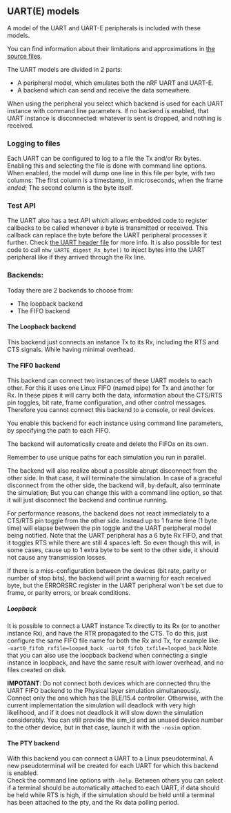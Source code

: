 ## UART(E) models

A model of the UART and UART-E peripherals is included with these models.

You can find information about their limitations and approximations in
[the source files](../src/HW_models/NHW_UART.c).

The UART models are divided in 2 parts:
* A peripheral model, which emulates both the nRF UART and UART-E.
* A backend which can send and receive the data somewhere.

When using the peripheral you select which backend is used for each UART instance
with command line parameters.
If no backend is enabled, that UART instance is disconnected: whatever is sent is dropped, and
nothing is received.

### Logging to files

Each UART can be configured to log to a file the Tx and/or Rx bytes.
Enabling this and selecting the file is done with command line options.
When enabled, the model will dump one line in this file per byte, with two columns:
The first column is a timestamp, in microseconds, when the frame *ended*;
The second column is the byte itself.

### Test API

The UART also has a test API which allows embedded code to register callbacks to be
called whenever a byte is transmitted or received. This callback can replace the byte before
the UART peripheral processes it further. Check
[the UART header file](../src/HW_models/NHW_UART.h) for more info.
It is also possible for test code to call `nhw_UARTE_digest_Rx_byte()` to inject
bytes into the UART peripheral like if they arrived through the Rx line.

### Backends:

Today there are 2 backends to choose from:
 * The loopback backend
 * The FIFO backend

#### The Loopback backend

This backend just connects an instance Tx to its Rx, including the RTS and CTS signals.
While having minimal overhead.

#### The FIFO backend

This backend can connect two instances of these UART models to each other.
For this it uses one Linux FIFO (named pipe) for Tx and another for Rx.
In these pipes it will carry both the data, information about the CTS/RTS pin toggles,
bit rate, frame configuration, and other control messages.
Therefore you cannot connect this backend to a console, or real devices.

You enable this backend for each instance using command line parameters, by specifying
the path to each FIFO.

The backend will automatically create and delete the FIFOs on its own.

Remember to use unique paths for each simulation you run in parallel.

The backend will also realize about a possible abrupt disconnect from the other side.
In that case, it will terminate the simulation.
In case of a graceful disconnect from the other side, the backend will, by default, also
terminate the simulation; But you can change this with a command line option, so that it will
just disconnect the backend and continue running.

For performance reasons, the backend does not react immediately to a CTS/RTS pin toggle from the
other side. Instead up to 1 frame time (1 byte time) will elapse between the pin toggle
and the UART peripheral model being notified. Note that the UART peripheral has a 6 byte Rx FIFO,
and that it toggles RTS while there are still 4 spaces left. So even though this will, in some cases,
cause up to 1 extra byte to be sent to the other side, it should not cause any transmission losses.

If there is a miss-configuration between the devices (bit rate, parity or number of stop bits),
the backend will print a warning for each received byte, but the ERRORSRC register in the UART
peripheral won't be set due to frame, or parity errors, or break conditions.

##### Loopback

It is possible to connect a UART instance Tx directly to its Rx (or to another instance Rx),
and have the RTR propagated to the CTS.
To do this, just configure the same FIFO file name for both the Rx and Tx, for example like:
`-uart0_fifob_rxfile=looped_back -uart0_fifob_txfile=looped_back`
Note that you can also use the loopback backend when connecting a single instance in loopback,
and have the same result with lower overhead, and no files created on disk.

**IMPOTANT**:
  Do not connect both devices which are connected thru the UART FIFO backend to the Physical layer
  simulation simultaneously. Connect only the one which has the BLE/15.4 controller.
  Otherwise, with the current implementation the simulation will deadlock with very high
  likelihood, and if it does not deadlock it will slow down the simulation considerably.
  You can still provide the sim_id and an unused device number to the other device, but
  in that case, launch it with the `-nosim` option.

#### The PTY backend

With this backend you can connect a UART to a Linux pseudoterminal. A new pseudoterminal will be
created for each UART for which this backend is enabled.<br>
Check the command line options with `-help`.
Between others you can select if a terminal should be automatically attached to each UART,
if data should be held while RTS is high, if the simulation should be held until a terminal has been
attached to the pty, and the Rx data polling period.
